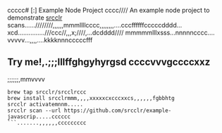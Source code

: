 ccccc# [:] Example Node Project
cccc////
An example node project to demonstrate [srcclr](https://www.srcclr.com) scans......////////,,,,,,mmmllllcccc,,,,,,,,....cccffffffcccccdddd...    xcd...............///ccc//,,,x;////,...dcdddd//// mmmmmlllxsss...nnnnncccc....
vvvvv...,,,,....kkkknnncccccfff
## Try me!,.;;;lllffghgyhyrgsd  ccccvvvgccccxxz
;;;;;;,mmvvvv
```wwwww...........ddddcccccxxxxx
brew tap srcclr/srcclrccc
brew install srcclrmmm,,,,xxxxxcxcccxxcs,,,,,,fgbbhtg
srcclr activatemnnm.....
srcclr scan --url https://github.com/srcclr/example-javascrip.....cccccc
```.......,,,,,,ccccccccc
